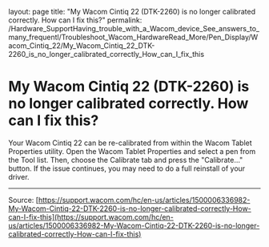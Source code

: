 layout: page
title: "My Wacom Cintiq 22 (DTK-2260) is no longer calibrated correctly. How can I fix this?"
permalink: /Hardware_SupportHaving_trouble_with_a_Wacom_device_See_answers_to_many_frequentl/Troubleshoot_Wacom_HardwareRead_More/Pen_Display/Wacom_Cintiq_22/My_Wacom_Cintiq_22_DTK-2260_is_no_longer_calibrated_correctly_How_can_I_fix_this

# My Wacom Cintiq 22 (DTK-2260) is no longer calibrated correctly. How can I fix this?

Your Wacom Cintiq 22 can be re-calibrated from within the Wacom Tablet Properties utility. Open the Wacom Tablet Properties and select a pen from the Tool list. Then, choose the Calibrate tab and press the "Calibrate..." button. If the issue continues, you may need to do a full reinstall of your driver.

---
Source: [https://support.wacom.com/hc/en-us/articles/1500006336982-My-Wacom-Cintiq-22-DTK-2260-is-no-longer-calibrated-correctly-How-can-I-fix-this](https://support.wacom.com/hc/en-us/articles/1500006336982-My-Wacom-Cintiq-22-DTK-2260-is-no-longer-calibrated-correctly-How-can-I-fix-this)
